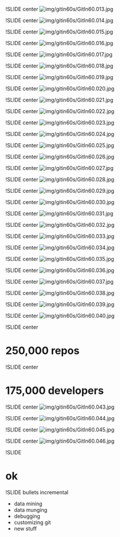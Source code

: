 !SLIDE center
![img/gitin60s/GitIn60.013.jpg](img/gitin60s/GitIn60.013.jpg)

!SLIDE center
![img/gitin60s/GitIn60.014.jpg](img/gitin60s/GitIn60.014.jpg)

!SLIDE center
![img/gitin60s/GitIn60.015.jpg](img/gitin60s/GitIn60.015.jpg)

!SLIDE center
![img/gitin60s/GitIn60.016.jpg](img/gitin60s/GitIn60.016.jpg)

!SLIDE center
![img/gitin60s/GitIn60.017.jpg](img/gitin60s/GitIn60.017.jpg)

!SLIDE center
![img/gitin60s/GitIn60.018.jpg](img/gitin60s/GitIn60.018.jpg)

!SLIDE center
![img/gitin60s/GitIn60.019.jpg](img/gitin60s/GitIn60.019.jpg)

!SLIDE center
![img/gitin60s/GitIn60.020.jpg](img/gitin60s/GitIn60.020.jpg)

!SLIDE center
![img/gitin60s/GitIn60.021.jpg](img/gitin60s/GitIn60.021.jpg)

!SLIDE center
![img/gitin60s/GitIn60.022.jpg](img/gitin60s/GitIn60.022.jpg)

!SLIDE center
![img/gitin60s/GitIn60.023.jpg](img/gitin60s/GitIn60.023.jpg)

!SLIDE center
![img/gitin60s/GitIn60.024.jpg](img/gitin60s/GitIn60.024.jpg)

!SLIDE center
![img/gitin60s/GitIn60.025.jpg](img/gitin60s/GitIn60.025.jpg)

!SLIDE center
![img/gitin60s/GitIn60.026.jpg](img/gitin60s/GitIn60.026.jpg)

!SLIDE center
![img/gitin60s/GitIn60.027.jpg](img/gitin60s/GitIn60.027.jpg)

!SLIDE center
![img/gitin60s/GitIn60.028.jpg](img/gitin60s/GitIn60.028.jpg)

!SLIDE center
![img/gitin60s/GitIn60.029.jpg](img/gitin60s/GitIn60.029.jpg)

!SLIDE center
![img/gitin60s/GitIn60.030.jpg](img/gitin60s/GitIn60.030.jpg)

!SLIDE center
![img/gitin60s/GitIn60.031.jpg](img/gitin60s/GitIn60.031.jpg)

!SLIDE center
![img/gitin60s/GitIn60.032.jpg](img/gitin60s/GitIn60.032.jpg)

!SLIDE center
![img/gitin60s/GitIn60.033.jpg](img/gitin60s/GitIn60.033.jpg)

!SLIDE center
![img/gitin60s/GitIn60.034.jpg](img/gitin60s/GitIn60.034.jpg)

!SLIDE center
![img/gitin60s/GitIn60.035.jpg](img/gitin60s/GitIn60.035.jpg)

!SLIDE center
![img/gitin60s/GitIn60.036.jpg](img/gitin60s/GitIn60.036.jpg)

!SLIDE center
![img/gitin60s/GitIn60.037.jpg](img/gitin60s/GitIn60.037.jpg)

!SLIDE center
![img/gitin60s/GitIn60.038.jpg](img/gitin60s/GitIn60.038.jpg)

!SLIDE center
![img/gitin60s/GitIn60.039.jpg](img/gitin60s/GitIn60.039.jpg)

!SLIDE center
![img/gitin60s/GitIn60.040.jpg](img/gitin60s/GitIn60.040.jpg)

!SLIDE center

# 250,000 repos #

!SLIDE center

# 175,000 developers #

!SLIDE center
![img/gitin60s/GitIn60.043.jpg](img/gitin60s/GitIn60.043.jpg)

!SLIDE center
![img/gitin60s/GitIn60.044.jpg](img/gitin60s/GitIn60.044.jpg)

!SLIDE center
![img/gitin60s/GitIn60.045.jpg](img/gitin60s/GitIn60.045.jpg)

!SLIDE center
![img/gitin60s/GitIn60.046.jpg](img/gitin60s/GitIn60.046.jpg)

!SLIDE

# ok #

!SLIDE bullets incremental

* data mining
* data munging
* debugging
* customizing git
* new stuff



